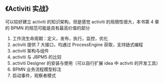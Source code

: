 ## 《Activiti 实战》
可以较好建立 activiti 的知识架构，但是感觉 activiti 的局限性很大，本书第 4 章的 BPMN 的规范可能是具有最高价值的部分

1. 工作流生命周期：定义，发布，执行，监控，优化  
2. activiti 提供 7 大接口，均通过 ProcessEngine 获取，支持链式编程  
3. activiti 架构与组件  
4. activiti 与 JBPM5 的比较  
5. activiti Designer 的安装与使用（可以自行扩展 idea 中 activiti 的开发工具）  
6. BPMN 业务流程模型标注  
7. 启动事件，观察者模式  
